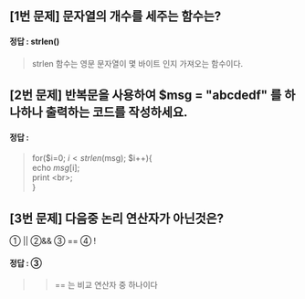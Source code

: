 ## [1번 문제] 문자열의 개수를 세주는 함수는?

#### 정답 : strlen()
> strlen 함수는 영문 문자열이 몇 바이트 인지 가져오는 함수이다.


## [2번 문제] 반복문을 사용하여 $msg = "abcdedf" 를 하나하나 출력하는 코드를 작성하세요.

#### 정답 :

>for($i=0; $i<strlen($msg); $i++){ <br>
    echo $msg[$i]; <br>
    print \<br>\; <br>
}


## [3번 문제] 다음중 논리 연산자가 아닌것은?
① ||
②&&
③ ==
④ !

#### 정답 : ③
>> == 는 비교 연산자 중 하나이다